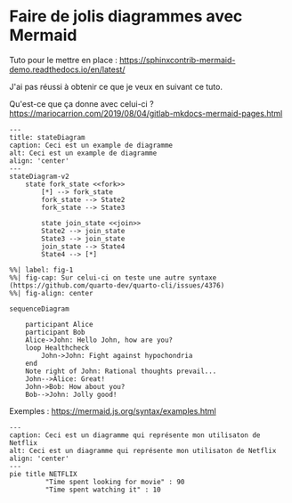 # Faire de jolis diagrammes avec Mermaid

Tuto pour le mettre en place : https://sphinxcontrib-mermaid-demo.readthedocs.io/en/latest/

J'ai pas réussi à obtenir ce que je veux en suivant ce tuto.

Qu'est-ce que ça donne avec celui-ci ? https://mariocarrion.com/2019/08/04/gitlab-mkdocs-mermaid-pages.html

```{mermaid}
---
title: stateDiagram
caption: Ceci est un example de diagramme
alt: Ceci est un example de diagramme
align: 'center'
---
stateDiagram-v2
    state fork_state <<fork>>
        [*] --> fork_state
        fork_state --> State2
        fork_state --> State3

        state join_state <<join>>
        State2 --> join_state
        State3 --> join_state
        join_state --> State4
        State4 --> [*]
```

```{mermaid}
%%| label: fig-1
%%| fig-cap: Sur celui-ci on teste une autre syntaxe (https://github.com/quarto-dev/quarto-cli/issues/4376)
%%| fig-align: center

sequenceDiagram

    participant Alice
    participant Bob
    Alice->John: Hello John, how are you?
    loop Healthcheck
        John->John: Fight against hypochondria
    end
    Note right of John: Rational thoughts prevail...
    John-->Alice: Great!
    John->Bob: How about you?
    Bob-->John: Jolly good!
```

Exemples : https://mermaid.js.org/syntax/examples.html


```{mermaid}
---
caption: Ceci est un diagramme qui représente mon utilisaton de Netflix
alt: Ceci est un diagramme qui représente mon utilisaton de Netflix
align: 'center'
---
pie title NETFLIX
         "Time spent looking for movie" : 90
         "Time spent watching it" : 10
```